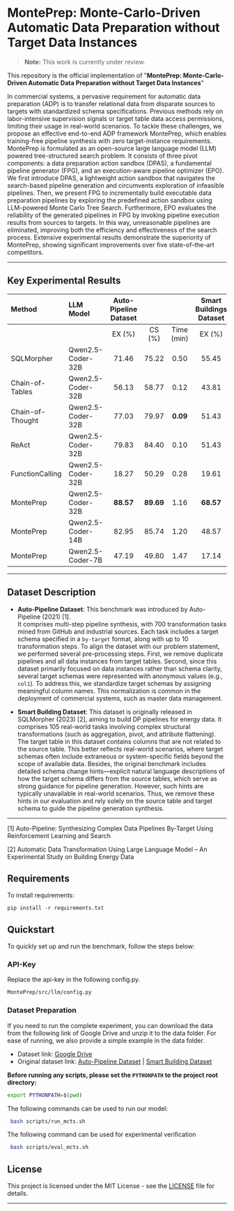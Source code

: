 # MontePrep: Monte-Carlo-Driven Automatic Data Preparation without Target Data Instances

> **Note:** This work is currently under review.

This repository is the official implementation of "**MontePrep: Monte-Carlo-Driven Automatic Data Preparation without Target Data Instances**"

In commercial systems, a pervasive requirement for automatic data preparation (ADP) is to transfer relational data from disparate sources to targets with standardized schema specifications. Previous methods rely on labor-intensive supervision signals or target table data access permissions, limiting their usage in real-world scenarios. To tackle these challenges, we propose an effective end-to-end ADP framework MontePrep, which enables training-free pipeline synthesis with zero target-instance requirements. MontePrep is formulated as an open-source large language model (LLM) powered tree-structured search problem. It consists of three pivot components: a data preparation action sandbox (DPAS), a fundamental pipeline generator (FPG), and an execution-aware pipeline optimizer (EPO). We first introduce DPAS, a lightweight action sandbox that navigates the search-based pipeline generation and circumvents exploration of infeasible pipelines. Then, we present FPG to incrementally build executable data preparation pipelines by exploring the predefined action sandbox using LLM-powered Monte Carlo Tree Search. Furthermore, EPO evaluates the reliability of the generated pipelines in FPG by invoking pipeline execution results from sources to targets. In this way, unreasonable pipelines are eliminated, improving both the efficiency and effectiveness of the search process. Extensive experimental results demonstrate the superiority of MontePrep, showing significant improvements over five state-of-the-art competitors.

---



## Key Experimental Results

| **Method**       | **LLM Model**      | **Auto-Pipeline Dataset** |            |            | **Smart Buildings Dataset** |            |            |
| :--------------- | :----------------- | :-----------------------: | :--------: | :--------: | :-------------------------: | :--------: | :--------: |
|                  |                    | EX (%)                    | CS (%)     | Time (min) | EX (%)                      | CS (%)     | Time (min) |
| SQLMorpher       | Qwen2\.5-Coder-32B | 71\.46                    | 75\.22     | 0\.50      | 55\.45                      | 58\.54     | 0\.42      |
| Chain-of-Tables  | Qwen2\.5-Coder-32B | 56\.13                    | 58\.77     | 0\.12      | 43\.81                      | 48\.03     | **0\.16**  |
| Chain-of-Thought | Qwen2\.5-Coder-32B | 77\.03                    | 79\.97     | **0\.09**  | 51\.43                      | 56\.55     | 0\.20      |
| ReAct            | Qwen2\.5-Coder-32B | 79\.83                    | 84\.40     | 0\.10      | 51\.43                      | 60\.47     | 0\.22      |
| FunctionCalling  | Qwen2\.5-Coder-32B | 18\.27                    | 50\.29     | 0\.28      | 19\.61                      | 30\.08     | 0\.40      |
| MontePrep         | Qwen2\.5-Coder-32B | **88\.57**                | **89\.69** | 1\.16      | **68\.57**                  | **84\.67** | 3\.24      |
| MontePrep           | Qwen2\.5-Coder-14B | 82\.95                    | 85\.74     | 1\.20      | 48\.57                      | 60\.84     | 3\.17      |
| MontePrep           | Qwen2\.5-Coder-7B  | 47\.19                    | 49\.80     | 1\.47      | 17\.14                      | 35\.19     | 4\.34      |

---

## Dataset Description

- **Auto‑Pipeline Dataset**: This benchmark was introduced by Auto-Pipeline (2021) [1].  
  It comprises multi-step pipeline synthesis, with 700 transformation tasks mined from GitHub and industrial sources. Each task includes a target schema specified in a `by-target` format, along with up to 10 transformation steps. To align the dataset with our problem statement, we performed several pre-processing steps. First, we remove duplicate pipelines and all data instances from target tables. Second, since this dataset primarily focused on data instances rather than schema clarity, several target schemas were represented with anonymous values (e.g., `col1`). To address this, we standardize target schemas by assigning meaningful column names. This normalization is common in the deployment of commercial systems, such as master data management.

- **Smart Building Dataset**: This dataset is originally released in SQLMorpher (2023) [2], aiming to build DP pipelines for energy data. It comprises 105 real-world tasks involving complex structural transformations (such as aggregation, pivot, and attribute flattening). The target table in this dataset contains columns that are not related to the source table. This better reflects real-world scenarios, where target schemas often include extraneous or system-specific fields beyond the scope of available data. Besides, the original benchmark includes detailed schema change hints—explicit natural language descriptions of how the target schema differs from the source tables, which serve as strong guidance for pipeline generation. However, such hints are typically unavailable in real-world scenarios. Thus, we remove these hints in our evaluation and rely solely on the source table and target schema to guide the pipeline generation synthesis.


---


[1] Auto-Pipeline: Synthesizing Complex Data Pipelines By-Target Using Reinforcement Learning and Search

[2] Automatic Data Transformation Using Large Language Model
– An Experimental Study on Building Energy Data

## Requirements

To install requirements:

```setup
pip install -r requirements.txt
```

## Quickstart

To quickly set up and run the benchmark, follow the steps below:

### API-Key

Replace the api-key in the following config.py.

```bash
MontePrep/src/llm/config.py
```

### Dataset Preparation

If you need to run the complete experiment, you can download the data from the following link of Google Drive and unzip it to the data folder. For ease of running, we also provide a simple example in the data folder.

- Dataset link: [Google Drive](https://drive.google.com/file/d/1mkFwOzdKuDVA4Y9fdX08KgRpZVVkJZXk/view?usp=sharing)  
- Original dataset link: [Auto-Pipeline Dataset](https://gitlab.com/jwjwyoung/autopipeline-benchmarks) | [Smart Building Dataset](https://github.com/asu-cactus/Data_Transformation_Benchmark)

**Before running any scripts, please set the `PYTHONPATH` to the project root directory:**

```bash
export PYTHONPATH=$(pwd)
```

The following commands can be used to run our model:


```bash
 bash scripts/run_mcts.sh
```
The following command can be used for experimental verification

```bash
 bash scripts/eval_mcts.sh
```


## License

This project is licensed under the MIT License - see the [LICENSE](LICENSE) file for details.

---